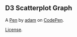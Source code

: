 D3 Scatterplot Graph
--------------------


A [Pen](https://codepen.io/adambrikman/full/vPWJgv) by [adam](https://codepen.io/adambrikman) on [CodePen](https://codepen.io).

[License](https://codepen.io/adambrikman/pen/vPWJgv/license).